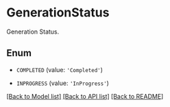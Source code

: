 # GenerationStatus

Generation Status.

## Enum

* `COMPLETED` (value: `'Completed'`)

* `INPROGRESS` (value: `'InProgress'`)

[[Back to Model list]](../README.md#documentation-for-models) [[Back to API list]](../README.md#documentation-for-api-endpoints) [[Back to README]](../README.md)


